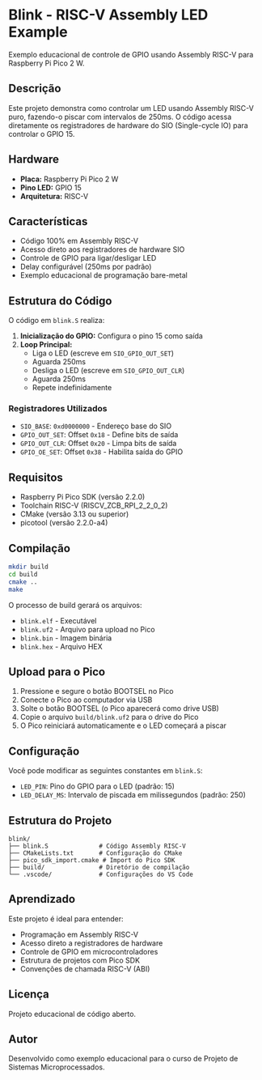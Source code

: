 # Blink - RISC-V Assembly LED Example

Exemplo educacional de controle de GPIO usando Assembly RISC-V para Raspberry Pi Pico 2 W.

## Descrição

Este projeto demonstra como controlar um LED usando Assembly RISC-V puro, fazendo-o piscar com intervalos de 250ms. O código acessa diretamente os registradores de hardware do SIO (Single-cycle IO) para controlar o GPIO 15.

## Hardware

- **Placa:** Raspberry Pi Pico 2 W
- **Pino LED:** GPIO 15
- **Arquitetura:** RISC-V

## Características

- Código 100% em Assembly RISC-V
- Acesso direto aos registradores de hardware SIO
- Controle de GPIO para ligar/desligar LED
- Delay configurável (250ms por padrão)
- Exemplo educacional de programação bare-metal

## Estrutura do Código

O código em `blink.S` realiza:

1. **Inicialização do GPIO:** Configura o pino 15 como saída
2. **Loop Principal:**
   - Liga o LED (escreve em `SIO_GPIO_OUT_SET`)
   - Aguarda 250ms
   - Desliga o LED (escreve em `SIO_GPIO_OUT_CLR`)
   - Aguarda 250ms
   - Repete indefinidamente

### Registradores Utilizados

- `SIO_BASE`: `0xd0000000` - Endereço base do SIO
- `GPIO_OUT_SET`: Offset `0x18` - Define bits de saída
- `GPIO_OUT_CLR`: Offset `0x20` - Limpa bits de saída
- `GPIO_OE_SET`: Offset `0x38` - Habilita saída do GPIO

## Requisitos

- Raspberry Pi Pico SDK (versão 2.2.0)
- Toolchain RISC-V (RISCV_ZCB_RPI_2_2_0_2)
- CMake (versão 3.13 ou superior)
- picotool (versão 2.2.0-a4)

## Compilação

```bash
mkdir build
cd build
cmake ..
make
```

O processo de build gerará os arquivos:
- `blink.elf` - Executável
- `blink.uf2` - Arquivo para upload no Pico
- `blink.bin` - Imagem binária
- `blink.hex` - Arquivo HEX

## Upload para o Pico

1. Pressione e segure o botão BOOTSEL no Pico
2. Conecte o Pico ao computador via USB
3. Solte o botão BOOTSEL (o Pico aparecerá como drive USB)
4. Copie o arquivo `build/blink.uf2` para o drive do Pico
5. O Pico reiniciará automaticamente e o LED começará a piscar

## Configuração

Você pode modificar as seguintes constantes em `blink.S`:

- `LED_PIN`: Pino do GPIO para o LED (padrão: 15)
- `LED_DELAY_MS`: Intervalo de piscada em milissegundos (padrão: 250)

## Estrutura do Projeto

```
blink/
├── blink.S              # Código Assembly RISC-V
├── CMakeLists.txt       # Configuração do CMake
├── pico_sdk_import.cmake # Import do Pico SDK
├── build/               # Diretório de compilação
└── .vscode/             # Configurações do VS Code
```

## Aprendizado

Este projeto é ideal para entender:
- Programação em Assembly RISC-V
- Acesso direto a registradores de hardware
- Controle de GPIO em microcontroladores
- Estrutura de projetos com Pico SDK
- Convenções de chamada RISC-V (ABI)

## Licença

Projeto educacional de código aberto.

## Autor

Desenvolvido como exemplo educacional para o curso de Projeto de Sistemas Microprocessados.
